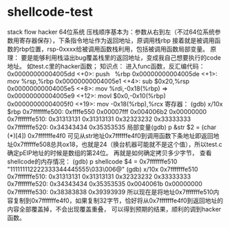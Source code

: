 # shellcode-test
stack flow hacker
64位系统
压栈顺序基本为：参数从右到左（不过64位系统参数用寄存器保存），下条指令地址作为返回地址，原调用栈rbp
接着就是被调用函数的rbp位置，rsp-0xxxx给被调用函数栈利用，包括被调用函数局部变量。
原理：
要是能够利用栈溢出bug覆盖栈里的返回地址，变成我自己想要执行的code地址。
如test.c里的hacker函数；
知识点：
进入func函数，反汇编代码：
   0x00000000004005dd <+0>:	push   %rbp
   0x00000000004005de <+1>:	mov    %rsp,%rbp
   0x00000000004005e1 <+4>:	sub    $0x20,%rsp
   0x00000000004005e5 <+8>:	mov    %rdi,-0x18(%rbp)
=> 0x00000000004005e9 <+12>:	movl   $0x0,-0x10(%rbp)
   0x00000000004005f0 <+19>:	mov    -0x18(%rbp),%rcx
 寄存器：
 (gdb) x/10x $rbp
0x7fffffffe500:	0xffffe550	0x00007fff	0x004006b2	0x00000000
0x7fffffffe510:	0x31313131	0x31313131	0x32323232	0x33333333
0x7fffffffe520:	0x34343434	0x35353535
局部变量(gdb) p	&str
$2 = (char (*)[4]) 0x7fffffffe4f0
可见从str地址0x7ffffffe4f0到调用函数下条地址即返回地址0x7ffffffe508总共ox18，也就是24（换台机器可能就不是这个值），所以test.c确定pEIP地址的时候是数组的第24位。
再就是如何确定拷贝多少字节，
查看shellcode的内存情况：
(gdb) p	shellcode
$4 = 0x7fffffffe510 "111111112222333344445555\033\006@"
(gdb) x/10x 0x7fffffffe510
0x7fffffffe510:	0x31313131	0x31313131	0x32323232	0x33333333
0x7fffffffe520:	0x34343434	0x35353535	0x0040061b	0x00000000
0x7fffffffe530:	0x38383838	0x39393939
所以现在是将地址0x7fffffffe510内容复制到0x7fffffffe4f0，如果复制32字节，恰好将从0x7fffffffe4f0到返回地址的内容全部覆盖掉，不会出现覆盖重叠，
可以得到预期的结果，顺利的调到hacker函数。
